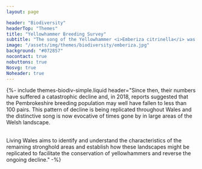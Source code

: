 ```yaml
---
layout: page

header: "Biodiversity"
headerTop: "Themes"
title: "Yellowhammer Breeding Survey"
subtitle: "The song of the Yellowhammer <i>Emberiza citrinella</i> was a familiar sound in the Welsh countryside as recently as the 1980s when, for example, the Pembrokeshire breeding population was estimated to be between 13,000 and 18,000 pairs."
image: "/assets/img/themes/biodiversity/emberiza.jpg"
background: "#072857"
nocontact: true
nobuttons: true
Nosvg: true
Noheader: true
---
```



{%-
include themes-biodiv-simple.liquid
header="Since then, their numbers have suffered a catastrophic decline and, in 2018, reports suggested that the Pembrokeshire breeding population may well have fallen to less than 100 pairs. This pattern of decline is being replicated throughout Wales and the distinctive song is now evocative of times gone by in large areas of the Welsh landscape.<br><br>

Living Wales aims to identify and understand the characteristics of the remaining stronghold areas and establish how these landscapes might be replicated to facilitate the conservation of yellowhammers and reverse the ongoing decline."
-%}
